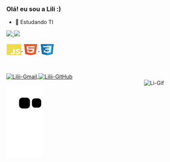 ### Olá! eu sou a Lili :)

- 🌱 Estudando TI 


<div align="left">
  <a href="https://github.com/LiliiF">
  <img height="130em"src="https://github-readme-stats.vercel.app/api?username=LiliiF&show_icons=true&theme=tokyonight&include_all_commits=true&count_private=true"/>
  <img height="130em" src="https://github-readme-stats.vercel.app/api/top-langs/?username=LiliiF&layout=compact&langs_count=7&theme=tokyonight"/>
</div>
  
<div style="display: inline_block"><br>
  <img align="center" alt="Lilii-Js" height="30" width="40" src="https://raw.githubusercontent.com/devicons/devicon/master/icons/javascript/javascript-plain.svg">
  <img align="center" alt="Lilii-HTML" height="30" width="40" src="https://raw.githubusercontent.com/devicons/devicon/master/icons/html5/html5-original.svg">
  <img align="center" alt="Lilii-CSS" height="30" width="40" src="https://raw.githubusercontent.com/devicons/devicon/master/icons/css3/css3-original.svg">   
</div>

 ##
  
  <div style="display: inline_block"><br>
    <img align="center" alt="Lilii-Gmail" height="30" width="90" src="https://img.shields.io/badge/Gmail-D14836?style=for-the-badge&logo=gmail&logoColor=white">
    <img align="center" alt="Lilii-GitHub" height="30" width="90" src="https://img.shields.io/badge/GitHub-100000?style=for-the-badge&logo=github&logoColor=white">
    
  </div>
  
 <img align="right" alt="Li-Gif" width="140px"  src="https://cdn.discordapp.com/attachments/585243177754296341/942468904947703859/gifzin.gif">
 

  
  ![Snake animation](https://github.com/LiliiF/LiliiF/blob/output/github-contribution-grid-snake.svg)





